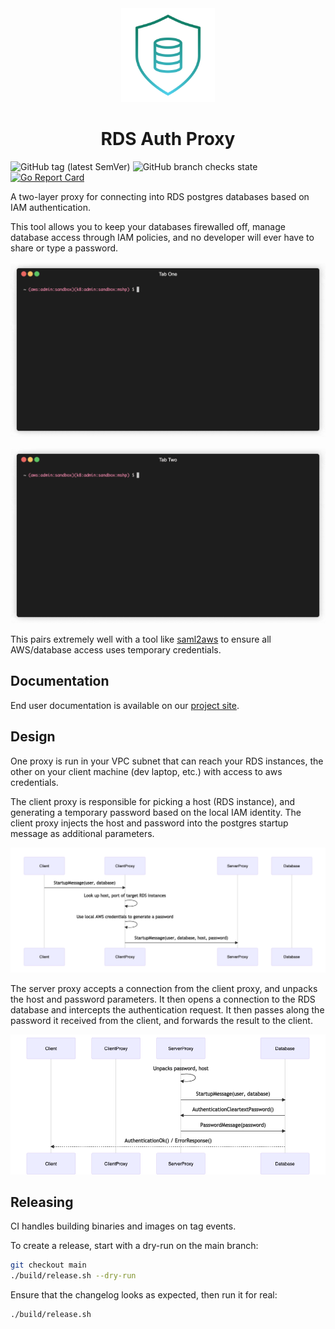 <div align="center">
  <div>
    <img style="height: 150px;" src="./docs/images/shield-icon-gradient.svg" />
    <h1>RDS Auth Proxy</h1>
  </div>
</div>

<p align="center"> 
</p>

<p align="center">
</p>

![GitHub tag (latest SemVer)](https://img.shields.io/github/v/tag/mothership/rds-auth-proxy)
![GitHub branch checks state](https://img.shields.io/github/checks-status/mothership/rds-auth-proxy/main)
[![Go Report Card](https://goreportcard.com/badge/github.com/mothership/rds-auth-proxy)](https://goreportcard.com/report/github.com/mothership/rds-auth-proxy)

A two-layer proxy for connecting into RDS postgres databases 
based on IAM authentication. 

This tool allows you to keep your databases firewalled off, 
manage database access through IAM policies, and no developer 
will ever have to share or type a password.

![Running the proxy](./docs/images/proxy.gif)

![Connecting with psql](./docs/images/psql.gif)

This pairs extremely well with a tool like [saml2aws](https://github.com/Versent/saml2aws)
to ensure all AWS/database access uses temporary credentials.

## Documentation

End user documentation is available on our [project site](https://mothership.github.io/rds-auth-proxy/).

## Design 

One proxy is run in your VPC subnet that can reach your RDS instances,
the other on your client machine (dev laptop, etc.) with access to 
aws credentials.

The client proxy is responsible for picking a host (RDS instance), and 
generating a temporary password based on the local IAM identity. The
client proxy injects the host and password into the postgres startup 
message as additional parameters. 

![Client startup flow](./docs/images/rds-proxy-client-startup-flow.png)

The server proxy accepts a connection from the client proxy, and 
unpacks the host and password parameters. It then opens a connection 
to the RDS database and intercepts the authentication request. It then 
passes along the password it received from the client, and forwards the 
result to the client.

![Auth overview](./docs/images/rds-proxy-auth-flow.png)


## Releasing

CI handles building binaries and images on tag events. 

To create a release, start with a dry-run on the main branch:

```bash
git checkout main
./build/release.sh --dry-run
```

Ensure that the changelog looks as expected, then run it for real:

```bash
./build/release.sh
```

